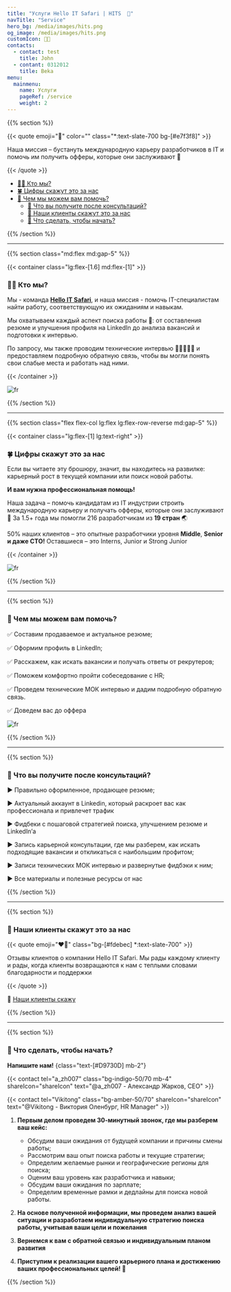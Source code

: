 ```yaml
---
title: "Услуги Hello IT Safari | HITS  🦖"
navTitle: "Service"
hero_bg: /media/images/hits.png
og_image: /media/images/hits.png
customIcon: 👨‍💻
contacts:
  - contact: test
    title: John
  - contant: 0312012
    title: Beka
menu:
  mainmenu:
    name: Услуги
    pageRef: /service
    weight: 2
---
```


{{% section  %}}

{{< quote emoji="💎" color="" class="*:text-slate-700 bg-[#e7f3f8]"   >}}

Наша миссия – бустануть международную карьеру разработчиков в IT и помочь им получить офферы, которые они заслуживают 🤝

{{< /quote >}}

- [🧙🏻 Кто мы?](#кто-мы)
- [🍀 Цифры скажут это за нас](#цифры-скажут-это-за-нас)
- [🤝 Чем мы можем вам помочь?](#кто-мы)
  - [📝 Что вы получите после консультаций?](#что-вы-получите-после-консультаций)
  - [🚀 Наши клиенты скажут это за нас](#наши-клиенты-скажут-это-за-нас)
  - [🤙 Что сделать, чтобы начать?](#что-сделать-чтобы-начать)

{{% /section %}}

---

{{% section class="md:flex md:gap-5" %}}

{{< container class="lg:flex-[1.6] md:flex-[1]" >}}

### 🧙🏻 Кто мы?

Мы - команда [**Hello IT Safari**](https://www.linkedin.com/company/hello-it-safari/?viewAsMember=true), и наша миссия - помочь IT-специалистам найти работу, соответствующую их ожиданиям и навыкам.

Мы охватываем каждый аспект поиска работы 💼: от составления резюме и улучшения профиля на LinkedIn до анализа вакансий и подготовки к интервью.

По запросу, мы также проводим технические интервью 👨‍💻👩🏻‍💻 и предоставляем подробную обратную связь, чтобы вы могли понять свои слабые места и работать над ними.

{{< /container >}}

<div class="relative mt-6 flex-1">

<img src="/media/images/team.jpg" class="size-full object-cover" alt="fr" >

</div>

{{% /section  %}}

---

{{% section class="flex flex-col lg:flex lg:flex-row-reverse md:gap-5" %}}

{{< container class="lg:flex-[1] lg:text-right" >}}

### 🍀 Цифры скажут это за нас

Если вы читаете эту брошюру, значит, вы находитесь на развилке: карьерный рост в текущей компании или поиск новой работы.

**И вам нужна профессиональная помощь!**

Наша задача – помочь кандидатам из IT индустрии строить международную карьеру и получать офферы, которые они заслуживают 🤝 За 1.5+ года мы помогли 216 разработчикам из **19 стран** 🌏

50% наших клиентов – это опытные разработчики уровня **Middle**, **Senior и даже CTO!** Оставшиеся – это Interns, Junior и Strong Junior

{{< /container >}}

<div class="flex-1 size-full relative mt-6 ">

<img src="/media/images/world-map.png" class="size-full lg:object-fill" alt="fr" >

</div>

{{% /section  %}}

---

{{% section  %}}

### 🤝 Чем мы можем вам помочь?

✅ Составим продаваемое и актуальное резюме;

✅ Оформим профиль в LinkedIn;

✅ Расскажем, как искать вакансии и получать ответы от рекрутеров;

✅ Поможем комфортно пройти собеседование с HR;

✅ Проведем технические МОК интервью и дадим подробную обратную связь.

✅ Доведем вас до оффера

<div class="relative mt-6">

<img src="/media/images/tech-stack.png" alt="fr" >

</div>

{{% /section  %}}

---

{{% section  %}}

### 📝 Что вы получите после консультаций?

▶ Правильно оформленное, продающее резюме;

▶ Актуальный аккаунт в Linkedin, который раскроет вас как профессионала и привлечет трафик

▶ Фидбеки с пошаговой стратегией поиска, улучшением резюме и LinkedIn’а

▶ Запись карьерной консультации, где мы разберем, как искать подходящие вакансии и откликаться с наибольшим профитом;

▶ Записи технических МОК интервью и развернутые фидбэки к ним;

▶ Все материалы и полезные ресурсы от нас

{{% /section  %}}

---

{{% section  %}}

### 🚀 Наши клиенты скажут это за нас

{{< quote emoji="❤️‍🔥" class="bg-[#fdebec] *:text-slate-700" >}}

Отзывы клиентов о компании Hello IT Safari. Мы рады каждому клиенту и рады, когда клиенты возвращаются к нам с теплыми словами благодарности и поддержки

{{< /quote >}}

🚀 [Наши клиенты скажу](askdm)

{{% /section  %}}

---

{{% section %}}

### 🤙 Что сделать, чтобы начать?

**Напишите нам!**
{class="text-[#D9730D] mb-2"}

{{< contact
tel="a_zh007"
class="bg-indigo-50/70 mb-4"
shareIcon="shareIcon"
text="@a_zh007 - Александр Жарков, CEO" >}}

{{< contact
tel="Vikitong"
class="bg-amber-50/70"
shareIcon="shareIcon"
text="@Vikitong - Виктория Оленбург, HR Manager" >}}

1. **Первым делом проведем 30-минутный звонок, где мы разберем ваш кейс:**

   - Обсудим ваши ожидания от будущей компании и причины смены работы;
   - Рассмотрим ваш опыт поиска работы и текущие стратегии;
   - Определим желаемые рынки и географические регионы для поиска;
   - Оценим ваш уровень как разработчика и навыки;
   - Обсудим ваши ожидания по зарплате;
   - Определим временные рамки и дедлайны для поиска новой работы.

1. **На основе полученной информации, мы проведем анализ вашей ситуации и разработаем индивидуальную стратегию поиска работы, учитывая ваши цели и пожелания**

1. **Вернемся к вам с обратной связью и индивидуальным планом развития**

1. **Приступим к реализации вашего карьерного плана и достижению ваших профессиональных целей! 🚀**

{{% /section %}}
